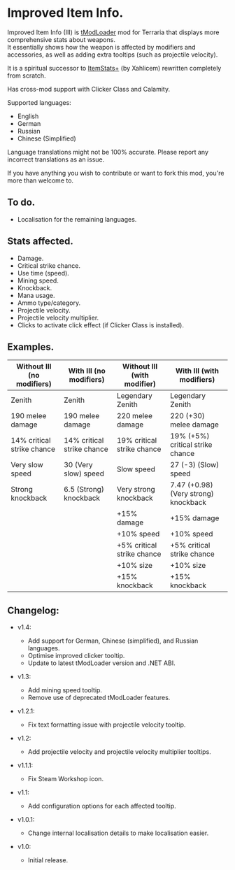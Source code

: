 # Improved Item Info.
Improved Item Info (III) is [tModLoader](https://github.com/tModLoader/tModLoader) mod for Terraria that displays more comprehensive stats about weapons.  
It essentially shows how the weapon is affected by modifiers and accessories, as well as adding extra tooltips (such as projectile velocity).  
  
It is a spiritual successor to [ItemStats+](https://github.com/Xahlicem/XItemStats) (by Xahlicem) rewritten completely from scratch.  
  
Has cross-mod support with Clicker Class and Calamity.  
  
Supported languages:  
* English  
* German  
* Russian  
* Chinese (Simplified)  
  
Language translations might not be 100% accurate. Please report any incorrect translations as an issue.  
  
If you have anything you wish to contribute or want to fork this mod, you're more than welcome to.  

## To do.
* Localisation for the remaining languages.  

## Stats affected.
* Damage.  
* Critical strike chance.  
* Use time (speed).  
* Mining speed.  
* Knockback.  
* Mana usage.  
* Ammo type/category.  
* Projectile velocity.  
* Projectile velocity multiplier.  
* Clicks to activate click effect (if Clicker Class is installed).  

## Examples.
| Without III (no modifiers) | With III (no modifiers) | Without III (with modifier) | With III (with modifiers) |
| --- | --- | --- | --- |
| Zenith | Zenith | Legendary Zenith | Legendary Zenith |
| 190 melee damage | 190 melee damage | 220 melee damage | 220 (+30) melee damage |
| 14% critical strike chance | 14% critical strike chance | 19% critical strike chance | 19% (+5%) critical strike chance |
| Very slow speed | 30 (Very slow) speed | Slow speed | 27 (-3) (Slow) speed |
| Strong knockback | 6.5 (Strong) knockback | Very strong knockback | 7.47 (+0.98) (Very strong) knockback |
|  |  | +15% damage | +15% damage |
|  |  | +10% speed | +10% speed |
|  |  | +5% critical strike chance | +5% critical strike chance |
|  |  | +10% size | +10% size |
|  |  | +15% knockback | +15% knockback |

## Changelog:  
* v1.4:  
  * Add support for German, Chinese (simplified), and Russian languages.
  * Optimise improved clicker tooltip.
  * Update to latest tModLoader version and .NET ABI.

* v1.3:  
  * Add mining speed tooltip.  
  * Remove use of deprecated tModLoader features.  

* v1.2.1:  
  * Fix text formatting issue with projectile velocity tooltip.  

* v1.2:  
  * Add projectile velocity and projectile velocity multiplier tooltips.  

* v1.1.1:  
  * Fix Steam Workshop icon.  

* v1.1:  
  * Add configuration options for each affected tooltip.  

* v1.0.1:  
  * Change internal localisation details to make localisation easier.  

* v1.0:  
  * Initial release.  
